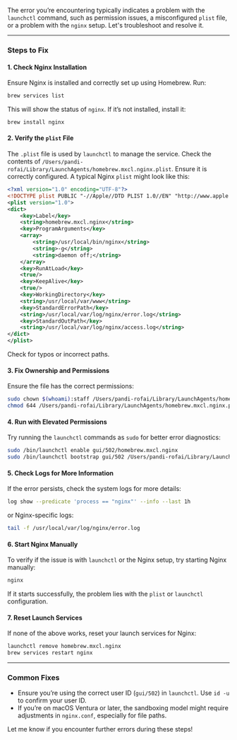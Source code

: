 The error you’re encountering typically indicates a problem with the `launchctl` command, such as permission issues, a misconfigured `plist` file, or a problem with the `nginx` setup. Let's troubleshoot and resolve it.

---

### Steps to Fix

#### 1. **Check Nginx Installation**
Ensure Nginx is installed and correctly set up using Homebrew. Run:
```bash
brew services list
```
This will show the status of `nginx`. If it’s not installed, install it:
```bash
brew install nginx
```

#### 2. **Verify the `plist` File**
The `.plist` file is used by `launchctl` to manage the service. Check the contents of `/Users/pandi-rofai/Library/LaunchAgents/homebrew.mxcl.nginx.plist`. Ensure it is correctly configured. A typical Nginx `plist` might look like this:

```xml
<?xml version="1.0" encoding="UTF-8"?>
<!DOCTYPE plist PUBLIC "-//Apple//DTD PLIST 1.0//EN" "http://www.apple.com/DTDs/PropertyList-1.0.dtd">
<plist version="1.0">
<dict>
    <key>Label</key>
    <string>homebrew.mxcl.nginx</string>
    <key>ProgramArguments</key>
    <array>
        <string>/usr/local/bin/nginx</string>
        <string>-g</string>
        <string>daemon off;</string>
    </array>
    <key>RunAtLoad</key>
    <true/>
    <key>KeepAlive</key>
    <true/>
    <key>WorkingDirectory</key>
    <string>/usr/local/var/www</string>
    <key>StandardErrorPath</key>
    <string>/usr/local/var/log/nginx/error.log</string>
    <key>StandardOutPath</key>
    <string>/usr/local/var/log/nginx/access.log</string>
</dict>
</plist>
```

Check for typos or incorrect paths. 

#### 3. **Fix Ownership and Permissions**
Ensure the file has the correct permissions:
```bash
sudo chown $(whoami):staff /Users/pandi-rofai/Library/LaunchAgents/homebrew.mxcl.nginx.plist
chmod 644 /Users/pandi-rofai/Library/LaunchAgents/homebrew.mxcl.nginx.plist
```

#### 4. **Run with Elevated Permissions**
Try running the `launchctl` commands as `sudo` for better error diagnostics:
```bash
sudo /bin/launchctl enable gui/502/homebrew.mxcl.nginx
sudo /bin/launchctl bootstrap gui/502 /Users/pandi-rofai/Library/LaunchAgents/homebrew.mxcl.nginx.plist
```

#### 5. **Check Logs for More Information**
If the error persists, check the system logs for more details:
```bash
log show --predicate 'process == "nginx"' --info --last 1h
```
or Nginx-specific logs:
```bash
tail -f /usr/local/var/log/nginx/error.log
```

#### 6. **Start Nginx Manually**
To verify if the issue is with `launchctl` or the Nginx setup, try starting Nginx manually:
```bash
nginx
```
If it starts successfully, the problem lies with the `plist` or `launchctl` configuration.

#### 7. **Reset Launch Services**
If none of the above works, reset your launch services for Nginx:
```bash
launchctl remove homebrew.mxcl.nginx
brew services restart nginx
```

---

### Common Fixes
- Ensure you’re using the correct user ID (`gui/502`) in `launchctl`. Use `id -u` to confirm your user ID.
- If you’re on macOS Ventura or later, the sandboxing model might require adjustments in `nginx.conf`, especially for file paths.

Let me know if you encounter further errors during these steps!